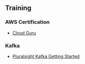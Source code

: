 ## Training
### AWS Certification 

- [Cloud Guru](https://acloud.guru/)

### Kafka

- [Pluralsight Kafka Getting Started](https://www.pluralsight.com/courses/apache-kafka-getting-started)